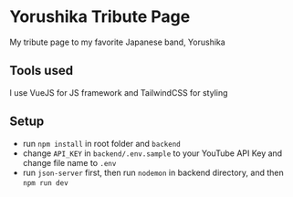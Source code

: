 # Yorushika Tribute Page
My tribute page to my favorite Japanese band, Yorushika
## Tools used
I use VueJS for JS framework and TailwindCSS for styling
## Setup
- run `npm install` in root folder and `backend`
- change `API_KEY` in `backend/.env.sample` to your YouTube API Key and change file name to `.env`
- run `json-server` first, then run `nodemon` in backend directory, and then `npm run dev`
